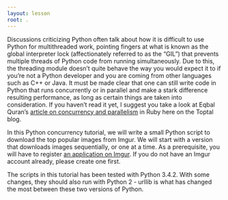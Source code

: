 ```yaml
---
layout: lesson
root: .
---
```

Discussions criticizing Python often talk about how it is difficult to use Python for multithreaded work, pointing fingers at what is known as the 
global interpreter lock (affectionately referred to as the “GIL”) that prevents multiple threads of Python code from running simultaneously. 
Due to this, the threading module doesn’t quite behave the way you would expect it to if you’re not a Python developer and you are coming 
from other languages such as C++ or Java. It must be made clear that one can still write code in Python that runs concurrently or in parallel 
and make a stark difference resulting performance, as long as certain things are taken into consideration. If you haven’t read it yet, I suggest 
you take a look at Eqbal Quran’s [article on concurrency and parallelism](https://www.toptal.com/ruby/ruby-concurrency-and-parallelism-a-practical-primer)
in Ruby here on the Toptal blog.

In this Python concurrency tutorial, we will write a small Python script to download the top popular images from Imgur. We will start with a 
version that downloads images sequentially, or one at a time. As a prerequisite, you will have to register 
[an application on Imgur](https://api.imgur.com/oauth2/addclient). If you do 
not have an Imgur account already, please create one first.

The scripts in this tutorial has been tested with Python 3.4.2. With some changes, they should also run with Python 2 - urllib is what has 
changed the most between these two versions of Python.


